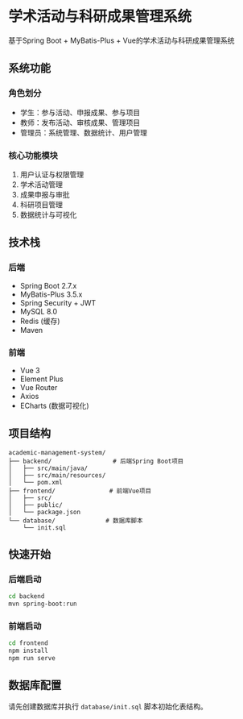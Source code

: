 # 学术活动与科研成果管理系统

基于Spring Boot + MyBatis-Plus + Vue的学术活动与科研成果管理系统

## 系统功能

### 角色划分
- 学生：参与活动、申报成果、参与项目
- 教师：发布活动、审核成果、管理项目
- 管理员：系统管理、数据统计、用户管理

### 核心功能模块
1. 用户认证与权限管理
2. 学术活动管理
3. 成果申报与审批
4. 科研项目管理
5. 数据统计与可视化

## 技术栈

### 后端
- Spring Boot 2.7.x
- MyBatis-Plus 3.5.x
- Spring Security + JWT
- MySQL 8.0
- Redis (缓存)
- Maven

### 前端
- Vue 3
- Element Plus
- Vue Router
- Axios
- ECharts (数据可视化)

## 项目结构
```
academic-management-system/
├── backend/                 # 后端Spring Boot项目
│   ├── src/main/java/
│   ├── src/main/resources/
│   └── pom.xml
├── frontend/               # 前端Vue项目
│   ├── src/
│   ├── public/
│   └── package.json
└── database/              # 数据库脚本
    └── init.sql
```

## 快速开始

### 后端启动
```bash
cd backend
mvn spring-boot:run
```

### 前端启动
```bash
cd frontend
npm install
npm run serve
```

## 数据库配置
请先创建数据库并执行 `database/init.sql` 脚本初始化表结构。
